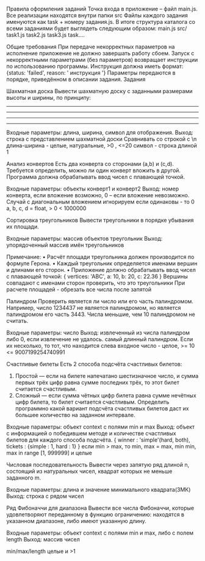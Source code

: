Правила оформления заданий
Точка входа в приложение – файл main.js.
Все реализации находятся внутри папки src
Файлы каждого задания именуются как task + номеру задания.js. В итоге структура каталога со всеми заданиями будет выглядеть следующим образом:
main.js
src/
task1.js
task2.js
task3.js
task….

Общие требования
При передаче некорректных параметров на исполнение приложение не должно завершать работу сбоем.
Запуск с некорректными параметрами (без параметров) возвращает инструкции по использованию программы. Инструкция должна иметь формат:
{status: 'failed', reason: ' инструкция '}
Параметры передаются в порядке, приведённом в описании задания.
Задания

Шахматная доска
Вывести шахматную доску с заданными размерами высоты и ширины, по принципу:

---

---

---

---

Входные параметры: длина, ширина, символ для отображения.
Выход: строка с представлением шахматной доски
Сравнивать со строкой с \n
длина-ширина - целые, натуральные, >0 , <=20
символ - строка длиной 1

Анализ конвертов
Есть два конверта со сторонами (a,b) и (c,d). Требуется определить, можно ли один конверт вложить в другой. Программа должна обрабатывать ввод чисел с плавающей точкой.

Входные параметры: объекты конверт1 и конверт2
Выход: номер конверта, если вложение возможно, 0 – если вложение невозможно.
Случай с диагональным вложением игнорируем
если одинаковы - то 0
a, b, c, d = float, > 0 < 1000000

Сортировка треугольников
Вывести треугольники в порядке убывания их площади.

Входные параметры: массив объектов треугольник
Выход: упорядоченный массив имён треугольников

Примечание:
• Расчёт площади треугольника должен производится по формуле Герона.
• Каждый треугольник определяется именами вершин и длинами его сторон.
• Приложение должно обрабатывать ввод чисел с плавающей точкой:
{
vertices: 'ABC',
a: 10,
b: 20,
c: 22.36
}
Вершины совпадают с именами сторон
проверить, что это треугольники
При расчете площадей - обрезать все числа после запятой

Палиндром
Проверить является ли число или его часть палиндромом. Например, число 1234437 не является палиндромом, но является палиндромом его часть 3443. Числа меньшие, чем 10 палиндромом не считать.

Входные параметры: число
Выход: извлеченный из числа палиндром либо 0, если извлечение не удалось.
самый длинный палиндром. Если их несколько, то тот, что находится слева
входное число - целое, >= 10 <= 9007199254740991

Счастливые билеты
Есть 2 способа подсчёта счастливых билетов:

1. Простой — если на билете напечатано шестизначное число, и сумма первых трёх цифр равна сумме последних трёх, то этот билет считается счастливым.
2. Сложный — если сумма чётных цифр билета равна сумме нечётных цифр билета, то билет считается счастливым.
   Определить программно какой вариант подсчёта счастливых билетов даст их большее количество на заданном интервале.

Входные параметры: объект context с полями min и max
Выход: объект с информацией о победившем методе и количестве счастливых билетов для каждого способа подсчёта.
{
winner : 'simple'(hard, both),
tickets : {simple : 1, hard : 1}
}
если min > max, то min, max = max, min
min, max in range [1, 999999] и целые

Числовая последовательность
Вывести через запятую ряд длиной n, состоящий из натуральных чисел, квадрат которых не меньше заданного m.

Входные параметры: длина и значение минимального квадрата(ЗМК)
Выход: строка с рядом чисел

Ряд Фибоначчи для диапазона
Вывести все числа Фибоначчи, которые удовлетворяют переданному в функцию ограничению: находятся в указанном диапазоне, либо имеют указанную длину.

Входные параметры: объект context с полями min и max, либо с полем length
Выход: массив чисел

min/max/length целые и >1
